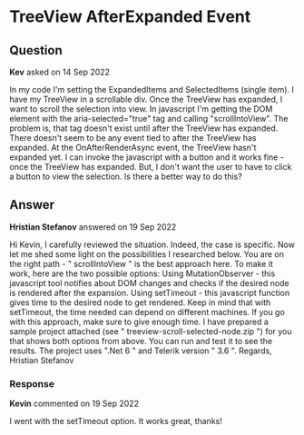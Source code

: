 # TreeView AfterExpanded Event

## Question

**Kev** asked on 14 Sep 2022

In my code I'm setting the ExpandedItems and SelectedItems (single item). I have my TreeView in a scrollable div. Once the TreeView has expanded, I want to scroll the selection into view. In javascript I'm getting the DOM element with the aria-selected="true" tag and calling "scrollIntoView". The problem is, that tag doesn't exist until after the TreeView has expanded. There doesn't seem to be any event tied to after the TreeView has expanded. At the OnAfterRenderAsync event, the TreeView hasn't expanded yet. I can invoke the javascript with a button and it works fine - once the TreeView has expanded. But, I don't want the user to have to click a button to view the selection. Is there a better way to do this?

## Answer

**Hristian Stefanov** answered on 19 Sep 2022

Hi Kevin, I carefully reviewed the situation. Indeed, the case is specific. Now let me shed some light on the possibilities I researched below. You are on the right path - " scrollIntoView " is the best approach here. To make it work, here are the two possible options: Using MutationObserver - this javascript tool notifies about DOM changes and checks if the desired node is rendered after the expansion. Using setTimeout - this javascript function gives time to the desired node to get rendered. Keep in mind that with setTimeout, the time needed can depend on different machines. If you go with this approach, make sure to give enough time. I have prepared a sample project attached (see " treeview-scroll-selected-node.zip ") for you that shows both options from above. You can run and test it to see the results. The project uses ".Net 6 " and Telerik version " 3.6 ". Regards, Hristian Stefanov

### Response

**Kevin** commented on 19 Sep 2022

I went with the setTimeout option. It works great, thanks!
